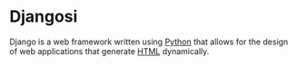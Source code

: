 # Djangosi

Django is a web framework written using [Python](/wiki/Python) that allows for the design of web applications that generate [HTML](/wiki/HTML) dynamically.